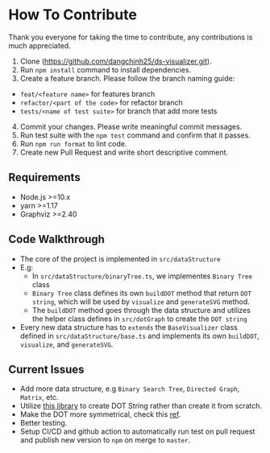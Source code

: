 # How To Contribute

Thank you everyone for taking the time to contribute, any contributions is much appreciated.

1. Clone (<https://github.com/dangchinh25/ds-visualizer.git>).
2. Run `npm install` command to install dependencies.
3. Create a feature branch. Please follow the branch naming guide:
- `feat/<feature name>` for features branch
- `refactor/<part of the code>` for refactor branch
- `tests/<name of test suite>` for branch that add more tests
4. Commit your changes. Please write meaningful commit messages.
5. Run test suite with the `npm test` command and confirm that it passes.
7. Run `npm run format` to lint code.
8. Create new Pull Request and write short descriptive comment.

## Requirements

- Node.js >=10.x
- yarn >=1.17
- Graphviz >=2.40

## Code Walkthrough
- The core of the project is implemented in `src/dataStructure`
- E.g:
    - In `src/dataStructure/binaryTree.ts`, we implementes `Binary Tree ` class
    - `Binary Tree` class defines its own `buildDOT` method that return `DOT string`, which will be used by `visualize` and `generateSVG` method.
    - The `buildDOT` method goes through the data structure and utilizes the helper class defines in `src/dotGraph` to create the `DOT string`
- Every new data structure has to `extends` the `BaseVisualizer` class defined in `src/dataStructure/base.ts` and implements its own `buildDOT`, `visualize`, and `generateSVG`.

## Current Issues
- Add more data structure, e.g `Binary Search Tree`, `Directed Graph`, `Matrix`, etc.
- Utilize [this library](https://github.com/ts-graphviz/ts-graphviz) to create DOT String rather than create it from scratch.
- Make the DOT more symmetrical, check this [ref](https://stackoverflow.com/questions/23429600/how-do-i-make-a-dot-graph-representing-a-binary-tree-more-symmetric).
- Better testing.
- Setup CI/CD and github action to automatically run test on pull request and publish new version to `npm` on merge to `master`.